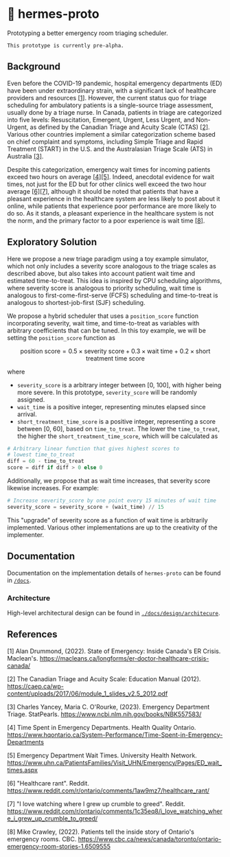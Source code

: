 # 🏥 hermes-proto

Prototyping a better emergency room triaging scheduler.

```
This prototype is currently pre-alpha.
```

## Background

Even before the COVID-19 pandemic, hospital emergency departments (ED) have been under extraordinary strain, with a significant lack of healthcare providers and resources [[1]](#1). However, the current status quo for triage scheduling for ambulatory patients is a single-source triage assessment, usually done by a triage nurse. In Canada, patients in triage are categorized into five levels: Resuscitation, Emergent, Urgent, Less Urgent, and Non-Urgent, as defined by the Canadian Triage and Acuity Scale (CTAS) [[2]](#2). Various other countries implement a similar categorization scheme based on chief complaint and symptoms, including Simple Triage and Rapid Treatment (START) in the U.S. and the Australasian Triage Scale (ATS) in Australia [[3]](#3).

Despite this categorization, emergency wait times for incoming patients exceed two hours on average [[4]](#4)[[5]](#5). Indeed, anecdotal evidence for wait times, not just for the ED but for other clinics well exceed the two hour average [[6]](#6)[[7]](#7), although it should be noted that patients that have a pleasant experience in the healthcare system are less likely to post about it online, while patients that experience poor performance are more likely to do so. As it stands, a pleasant experience in the healthcare system is not the norm, and the primary factor to a poor experience is wait time [[8]](#8).

## Exploratory Solution

Here we propose a new triage paradigm using a toy example simulator, which not only includes a severity score analogous to the triage scales as described above, but also takes into account patient wait time and estimated time-to-treat. This idea is inspired by CPU scheduling algorithms, where severity score is analogous to priority scheduling, wait time is analogous to first-come-first-serve (FCFS) scheduling and time-to-treat is analogous to shortest-job-first (SJF) scheduling.

We propose a hybrid scheduler that uses a `position_score` function incorporating severity, wait time, and time-to-treat as variables with arbitrary coefficients that can be tuned. In this toy example, we will be setting the `position_score` function as

$$\text{position score} = 0.5 \times \text{severity score} + 0.3 \times \text{wait time} + 0.2 \times \text{short treatment time score}$$

where

- `severity_score` is a arbitrary integer between [0, 100], with higher being more severe. In this prototype, `severity_score` will be randomly assigned.
- `wait_time` is a positive integer, representing minutes elapsed since arrival.
- `short_treatment_time_score` is a positive integer, representing a score between [0, 60], based on `time_to_treat`. The lower the `time_to_treat`, the higher the `short_treatment_time_score`, which will be calculated as

```python
# Arbitrary linear function that gives highest scores to
# lowest time_to_treat
diff = 60 - time_to_treat
score = diff if diff > 0 else 0
```

Additionally, we propose that as wait time increases, that severity score likewise increases. For example:

```python
# Increase severity_score by one point every 15 minutes of wait time
severity_score = severity_score + (wait_time) // 15
```

This "upgrade" of severity score as a function of wait time is arbitrarily implemented. Various other implementations are up to the creativity of the implementer.

## Documentation

Documentation on the implementation details of `hermes-proto` can be found in [`/docs`](./docs/).

### Architecture

High-level architectural design can be found in [`./docs/design/architecure`](./docs/design/architecture/).

## References

<a id="1">[1]</a>
Alan Drummond, (2022). State of Emergency: Inside Canada's ER Crisis. Maclean's. https://macleans.ca/longforms/er-doctor-healthcare-crisis-canada/

<a id="2">[2]</a>
The Canadian Triage and Acuity Scale: Education Manual (2012). https://caep.ca/wp-content/uploads/2017/06/module_1_slides_v2.5_2012.pdf

<a id="3">[3]</a>
Charles Yancey, Maria C. O'Rourke, (2023). Emergency Department Triage. StatPearls. https://www.ncbi.nlm.nih.gov/books/NBK557583/

<a id="4">[4]</a>
Time Spent in Emergency Departments. Health Quality Ontario. https://www.hqontario.ca/System-Performance/Time-Spent-in-Emergency-Departments

<a id="5">[5]</a>
Emergency Department Wait Times. University Health Network. https://www.uhn.ca/PatientsFamilies/Visit_UHN/Emergency/Pages/ED_wait_times.aspx

<a id="6">[6]</a>
"Healthcare rant". Reddit. https://www.reddit.com/r/ontario/comments/1aw9mz7/healthcare_rant/

<a id="7">[7]</a>
"I love watching where I grew up crumble to greed". Reddit. https://www.reddit.com/r/ontario/comments/1c35eq8/i_love_watching_where_i_grew_up_crumble_to_greed/

<a id="8">[8]</a>
Mike Crawley, (2022). Patients tell the inside story of Ontario's emergency rooms. CBC. https://www.cbc.ca/news/canada/toronto/ontario-emergency-room-stories-1.6509555
